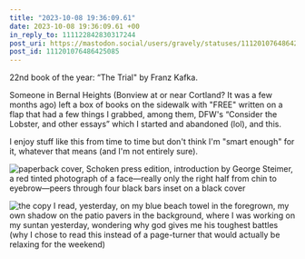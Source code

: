 ```yaml
---
title: "2023-10-08 19:36:09.61"
date: 2023-10-08 19:36:09.61 +00
in_reply_to: 111122842830317244
post_uri: https://mastodon.social/users/gravely/statuses/111201076486425085
post_id: 111201076486425085
---
```

22nd book of the year: “The Trial" by Franz Kafka.

Someone in Bernal Heights (Bonview at or near Cortland? It was a few months ago) left a box of books on the sidewalk with "FREE" written on a flap that had a few things I grabbed, among them, DFW's “Consider the Lobster, and other essays” which I started and abandoned (lol), and this.

I enjoy stuff like this from time to time but don't think I'm "smart enough" for it, whatever that means (and I'm not entirely sure).


![paperback cover, Schoken press edition, introduction by George Steimer, a red tinted photograph of a face—really only the right half from chin to eyebrow—peers through four black bars inset on a black cover](/images/111201075996025397.jpeg)

![the copy I read, yesterday, on my blue beach towel in the foregrown, my own shadow on the patio pavers in the background, where I was working on my suntan yesterday, wondering why god gives me his toughest battles (why I chose to read this instead of a page-turner that would actually be relaxing for the weekend)](/images/111201076119320998.jpeg)

